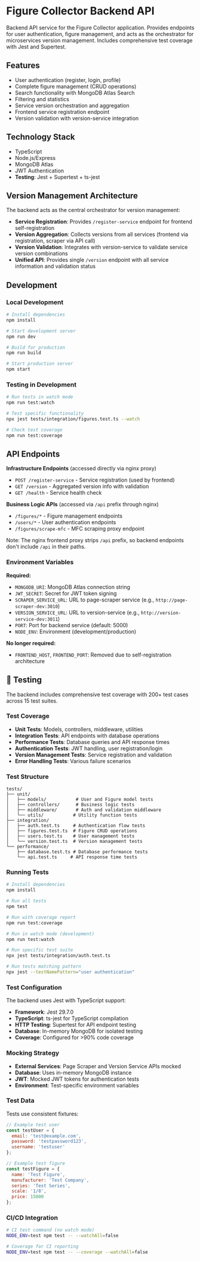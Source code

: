 # Figure Collector Backend API

Backend API service for the Figure Collector application. Provides endpoints for user authentication, figure management, and acts as the orchestrator for microservices version management. Includes comprehensive test coverage with Jest and Supertest.

## Features

- User authentication (register, login, profile)
- Complete figure management (CRUD operations)
- Search functionality with MongoDB Atlas Search
- Filtering and statistics
- Service version orchestration and aggregation
- Frontend service registration endpoint
- Version validation with version-service integration

## Technology Stack

- TypeScript
- Node.js/Express
- MongoDB Atlas
- JWT Authentication
- **Testing**: Jest + Supertest + ts-jest

## Version Management Architecture

The backend acts as the central orchestrator for version management:

- **Service Registration**: Provides `/register-service` endpoint for frontend self-registration
- **Version Aggregation**: Collects versions from all services (frontend via registration, scraper via API call)
- **Version Validation**: Integrates with version-service to validate service version combinations
- **Unified API**: Provides single `/version` endpoint with all service information and validation status

## Development

### Local Development

```bash
# Install dependencies
npm install

# Start development server
npm run dev

# Build for production
npm run build

# Start production server
npm start
```

### Testing in Development

```bash
# Run tests in watch mode
npm run test:watch

# Test specific functionality
npx jest tests/integration/figures.test.ts --watch

# Check test coverage
npm run test:coverage
```

## API Endpoints

**Infrastructure Endpoints** (accessed directly via nginx proxy)
- `POST /register-service` - Service registration (used by frontend)
- `GET /version` - Aggregated version info with validation
- `GET /health` - Service health check

**Business Logic APIs** (accessed via `/api` prefix through nginx)
- `/figures/*` - Figure management endpoints
- `/users/*` - User authentication endpoints
- `/figures/scrape-mfc` - MFC scraping proxy endpoint

Note: The nginx frontend proxy strips `/api` prefix, so backend endpoints don't include `/api` in their paths.

### Environment Variables

**Required:**
- `MONGODB_URI`: MongoDB Atlas connection string
- `JWT_SECRET`: Secret for JWT token signing
- `SCRAPER_SERVICE_URL`: URL to page-scraper service (e.g., `http://page-scraper-dev:3010`)
- `VERSION_SERVICE_URL`: URL to version-service (e.g., `http://version-service-dev:3011`)
- `PORT`: Port for backend service (default: 5000)
- `NODE_ENV`: Environment (development/production)

**No longer required:**
- `FRONTEND_HOST`, `FRONTEND_PORT`: Removed due to self-registration architecture

## 🧪 Testing

The backend includes comprehensive test coverage with 200+ test cases across 15 test suites.

### Test Coverage

- **Unit Tests**: Models, controllers, middleware, utilities
- **Integration Tests**: API endpoints with database operations
- **Performance Tests**: Database queries and API response times
- **Authentication Tests**: JWT handling, user registration/login
- **Version Management Tests**: Service registration and validation
- **Error Handling Tests**: Various failure scenarios

### Test Structure

```
tests/
├── unit/
│   ├── models/           # User and Figure model tests
│   ├── controllers/      # Business logic tests
│   ├── middleware/       # Auth and validation middleware
│   └── utils/           # Utility function tests
├── integration/
│   ├── auth.test.ts     # Authentication flow tests
│   ├── figures.test.ts  # Figure CRUD operations
│   ├── users.test.ts    # User management tests
│   └── version.test.ts  # Version management tests
└── performance/
    ├── database.test.ts # Database performance tests
    └── api.test.ts     # API response time tests
```

### Running Tests

```bash
# Install dependencies
npm install

# Run all tests
npm test

# Run with coverage report
npm run test:coverage

# Run in watch mode (development)
npm run test:watch

# Run specific test suite
npx jest tests/integration/auth.test.ts

# Run tests matching pattern
npx jest --testNamePattern="user authentication"
```

### Test Configuration

The backend uses Jest with TypeScript support:

- **Framework**: Jest 29.7.0
- **TypeScript**: ts-jest for TypeScript compilation
- **HTTP Testing**: Supertest for API endpoint testing
- **Database**: In-memory MongoDB for isolated testing
- **Coverage**: Configured for >90% code coverage

### Mocking Strategy

- **External Services**: Page Scraper and Version Service APIs mocked
- **Database**: Uses in-memory MongoDB instance
- **JWT**: Mocked JWT tokens for authentication tests
- **Environment**: Test-specific environment variables

### Test Data

Tests use consistent fixtures:

```javascript
// Example test user
const testUser = {
  email: 'test@example.com',
  password: 'testpassword123',
  username: 'testuser'
};

// Example test figure
const testFigure = {
  name: 'Test Figure',
  manufacturer: 'Test Company',
  series: 'Test Series',
  scale: '1/8',
  price: 15000
};
```

### CI/CD Integration

```bash
# CI test command (no watch mode)
NODE_ENV=test npm test -- --watchAll=false

# Coverage for CI reporting
NODE_ENV=test npm test -- --coverage --watchAll=false
```
